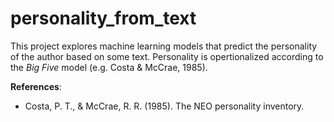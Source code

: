 # personality_from_text
This project explores machine learning models that predict the personality of the author based on some text. Personality is opertionalized according to the *Big Five* model (e.g. Costa & McCrae, 1985).

**References**:
 * Costa, P. T., & McCrae, R. R. (1985). The NEO personality inventory.
